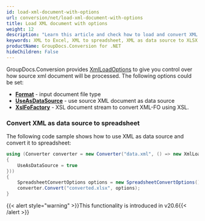 ```yaml
---
id: load-xml-document-with-options
url: conversion/net/load-xml-document-with-options
title: Load XML document with options
weight: 12
description: "Learn this article and check how to load and convert XML documents with advanced options using GroupDocs.Conversion for .NET API."
keywords: XML to Excel, XML to spreadsheet, XML as data source to XLSX
productName: GroupDocs.Conversion for .NET
hideChildren: False
---
```

GroupDocs.Conversion provides [XmlLoadOptions](https://apireference.groupdocs.com/conversion/net/groupdocs.conversion.options.load/xmlloadoptions) to give you control over how source xml document will be processed. The following options could be set: 

*   **[Format](https://apireference.groupdocs.com/conversion/net/groupdocs.conversion.options.load/xmlloadoptions/properties/format)** - input document file type
*   **[UseAsDataSource](https://apireference.groupdocs.com/conversion/net/groupdocs.conversion.options.load/xmlloadoptions/properties/useasdatasource)** - use source XML document as data source
*   **[XslFoFactory](https://apireference.groupdocs.com/conversion/net/groupdocs.conversion.options.load/xmlloadoptions/properties/xslfofactory)** - XSL document stream to convert XML-FO using XSL.

### Convert XML as data source to spreadsheet

The following code sample shows how to use XML as data source and convert it to spreadsheet:

```csharp
using (Converter converter = new Converter("data.xml", () => new XmlLoadOptions
{
    UseAsDataSource = true
}))
{
    SpreadsheetConvertOptions options = new SpreadsheetConvertOptions();
    converter.Convert("converted.xlsx", options);
}
```

{{< alert style="warning" >}}This functionality is introduced in v20.6{{< /alert >}}
